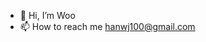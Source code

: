 - 👋 Hi, I’m Woo
- 📫 How to reach me hanwj100@gmail.com

<!---
hanwj100/hanwj100 is a ✨ special ✨ repository because its `README.md` (this file) appears on your GitHub profile.
You can click the Preview link to take a look at your changes.
--->
